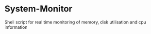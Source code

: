 # System-Monitor
Shell script for real time monitoring of memory, disk utilisation and cpu information
